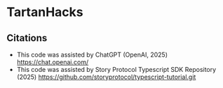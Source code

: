 # TartanHacks




## Citations
- This code was assisted by ChatGPT (OpenAI, 2025)
  https://chat.openai.com/
- This code was assisted by Story Protocol Typescript SDK Repository (2025)
  https://github.com/storyprotocol/typescript-tutorial.git
